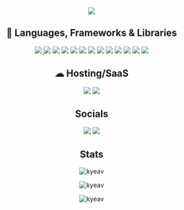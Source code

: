<div align="center">
 <img src="https://readme-typing-svg.herokuapp.com/?lines=Hey,+I%27m+Kylie+%F0%9F%91%8B;&center=true&size=30" />
 </div>

<h2 align="center">🚀 Languages, Frameworks & Libraries</h2>
<p align="center"> 
<a href="https://www.w3schools.com/css/css_intro.asp"> 
  <img src="https://img.shields.io/badge/css3-%231572B6.svg?style=for-the-badge&logo=css3&logoColor=white"/> 
</a> 
  
<a> 
<img src="https://img.shields.io/badge/html5-%23E34F26.svg?style=for-the-badge&logo=html5&logoColor=white"/> 
</a> 
  
<a> 
<img src="https://img.shields.io/badge/JavaScript-F7DF1E?style=for-the-badge&logo=javascript&logoColor=black"/> 
</a>
  
<a>
<img src="https://img.shields.io/badge/React-20232A?style=for-the-badge&logo=react&logoColor=61DAFB"/>
</a>
 
<a>
<img src="https://img.shields.io/badge/firebase-ffca28?style=for-the-badge&logo=firebase&logoColor=black"/>
</a>

<a>
<img src="https://img.shields.io/badge/next.js-000000?style=for-the-badge&logo=nextdotjs&logoColor=white"/>
</a>
 
<a>
<img src="https://img.shields.io/badge/npm-CB3837?style=for-the-badge&logo=npm&logoColor=white"/>
</a>
 
<a>
<img src="https://img.shields.io/badge/Material%20UI-007FFF?style=for-the-badge&logo=mui&logoColor=white"/>
</a>

<a>
<img src="https://img.shields.io/badge/React_Router-CA4245?style=for-the-badge&logo=react-router&logoColor=white"/>
</a>
 
<a>
<img src="https://img.shields.io/badge/Redux-593D88?style=for-the-badge&logo=redux&logoColor=white"/>
</a>
 
<a>
<img src="https://img.shields.io/badge/Tailwind_CSS-38B2AC?style=for-the-badge&logo=tailwind-css&logoColor=white"/>
</a>
 
<a>
<img src="https://img.shields.io/badge/Webpack-8DD6F9?style=for-the-badge&logo=Webpack&logoColor=white"/>
</a>
 
<a>
<img src="https://img.shields.io/badge/Yarn-2C8EBB?style=for-the-badge&logo=yarn&logoColor=white"/>
</a>
</p>

<h2 align="center">☁ Hosting/SaaS</h2>
<div align="center">
<a>
<img src="https://img.shields.io/badge/Heroku-430098?style=for-the-badge&logo=heroku&logoColor=white" />
</a>

<a href="https://vercel.com/kyeav">
<img src="https://img.shields.io/badge/Vercel-000000?style=for-the-badge&logo=vercel&logoColor=white" />
</a>
</div>

<h2 align="center">Socials</h2>
<div align="center"/>
<a>
<img src="https://img.shields.io/badge/-LeetCode-FFA116?style=for-the-badge&logo=LeetCode&logoColor=black" />
</a>

<a href="https://www.linkedin.com/in/kylie-a-824875237/">
<img src="https://img.shields.io/badge/LinkedIn-0077B5?style=for-the-badge&logo=linkedin&logoColor=white" />
</a>

</div>

<h2 align="center">Stats</h2>

<p align="center">
<img src="https://github-readme-stats.vercel.app/api?username=kyeav&show_icons=true&locale=en&theme=dark" alt="kyeav" />
</p>
 
<p align="center">
<img src="https://github-readme-streak-stats.herokuapp.com/?user=kyeav&&theme=dark" alt="kyeav" />
</p>

<p align="center">
<img src="https://github-profile-trophy.vercel.app/?username=kyeav&theme=dark" alt="kyeav" />
</p>

<!---
kyeav/kyeav is a ✨ special ✨ repository because its `README.md` (this file) appears on your GitHub profile.
You can click the Preview link to take a look at your changes.
--->
